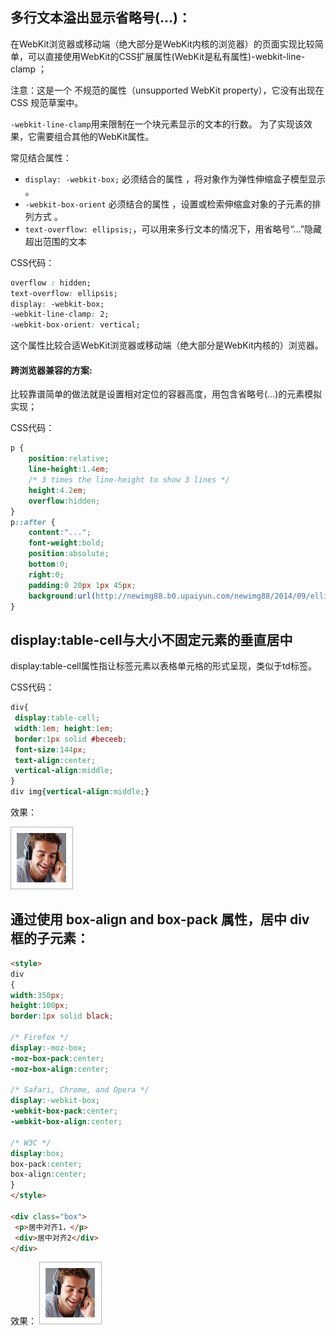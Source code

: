 ## 多行文本溢出显示省略号(…)：

在WebKit浏览器或移动端（绝大部分是WebKit内核的浏览器）的页面实现比较简单，可以直接使用WebKit的CSS扩展属性(WebKit是私有属性)-webkit-line-clamp ；

注意：这是一个 不规范的属性（unsupported WebKit property），它没有出现在 CSS 规范草案中。

`-webkit-line-clamp`用来限制在一个块元素显示的文本的行数。 为了实现该效果，它需要组合其他的WebKit属性。

常见结合属性：

  * `display: -webkit-box;` 必须结合的属性 ，将对象作为弹性伸缩盒子模型显示 。
  * `-webkit-box-orient` 必须结合的属性 ，设置或检索伸缩盒对象的子元素的排列方式 。
  * `text-overflow: ellipsis;`，可以用来多行文本的情况下，用省略号“…”隐藏超出范围的文本 
  
CSS代码：
```css
overflow : hidden;
text-overflow: ellipsis;
display: -webkit-box;
-webkit-line-clamp: 2;
-webkit-box-orient: vertical;
```
这个属性比较合适WebKit浏览器或移动端（绝大部分是WebKit内核的）浏览器。

#### 跨浏览器兼容的方案:

比较靠谱简单的做法就是设置相对定位的容器高度，用包含省略号(…)的元素模拟实现；

CSS代码：
```css
p {
    position:relative;
    line-height:1.4em;
    /* 3 times the line-height to show 3 lines */
    height:4.2em;
    overflow:hidden;
}
p::after {
    content:"...";
    font-weight:bold;
    position:absolute;
    bottom:0;
    right:0;
    padding:0 20px 1px 45px;
    background:url(http://newimg88.b0.upaiyun.com/newimg88/2014/09/ellipsis_bg.png) repeat-y;
}
```

## display:table-cell与大小不固定元素的垂直居中
display:table-cell属性指让标签元素以表格单元格的形式呈现，类似于td标签。

CSS代码：
```css
div{
 display:table-cell; 
 width:1em; height:1em; 
 border:1px solid #beceeb; 
 font-size:144px; 
 text-align:center; 
 vertical-align:middle;
} 
div img{vertical-align:middle;}
```
效果：

![](img/user02.jpg)

## 通过使用 box-align and box-pack 属性，居中 div 框的子元素：

```html
<style>
div
{
width:350px;
height:100px;
border:1px solid black;
  
/* Firefox */
display:-moz-box;
-moz-box-pack:center;
-moz-box-align:center;

/* Safari, Chrome, and Opera */
display:-webkit-box;
-webkit-box-pack:center;
-webkit-box-align:center;

/* W3C */
display:box;
box-pack:center;
box-align:center;
}
</style>

<div class="box">
 <p>居中对齐1，</p>
 <div>居中对齐2</div>
</div>

```
效果：
![](img/user02.jpg)

